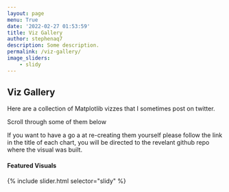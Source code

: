 ```yaml
---
layout: page
menu: True
date: '2022-02-27 01:53:59'
title: Viz Gallery
author: stephenaq7
description: Some description.
permalink: /viz-gallery/
image_sliders:
    - slidy
---
```

## Viz Gallery

Here are a collection of Matplotlib vizzes that I sometimes post on twitter. 

Scroll through some of them below


If you want to have a go a at re-creating them yourself please follow the link in the title of each chart, you will be directed to the revelant github repo where the visual was built.

#### Featured Visuals



<html>
  <body>
  {% include slider.html selector="slidy" %}
  </body>
</html>  




